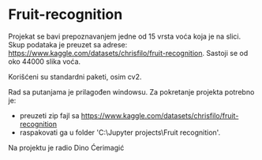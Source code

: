 # Fruit-recognition

Projekat se bavi prepoznavanjem jedne od 15 vrsta voća koja je na slici. 
Skup podataka je preuzet sa adrese: https://www.kaggle.com/datasets/chrisfilo/fruit-recognition. Sastoji se od oko 44000 slika voća.

Korišćeni su standardni paketi, osim cv2.

Rad sa putanjama je prilagođen windowsu.
Za pokretanje projekta potrebno je:
- preuzeti zip fajl sa https://www.kaggle.com/datasets/chrisfilo/fruit-recognition  
- raspakovati ga u folder 'C:\Jupyter projects\Fruit recognition'.


Na projektu je radio Dino Ćerimagić
